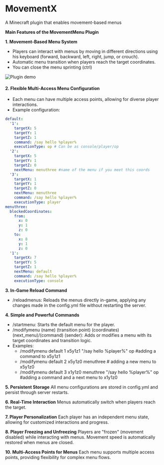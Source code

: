 # MovementX
A Minecraft plugin that enables movement-based menus

 **Main Features of the MovementMenu Plugin**

**1. Movement-Based Menu System**  
- Players can interact with menus by moving in different directions using his keyboard (forward, backward, left, right, jump, or crouch).  
- Automatic menu transition when players reach the target coordinates.  
- You can close the menu sprinting (ctrl)

![Plugin demo](./plugindemo.gif)

#### **2. Flexible Multi-Access Menu Configuration**  
- Each menu can have multiple access points, allowing for diverse player interactions.  
- Example configuration:  
```yaml
default:
  '1':
    targetX: 5
    targetY: 1
    targetZ: 1
    command: /say hello %player%
    executionType: op # Can be as console/player/op
  '2':
    targetX: 5
    targetY: 1
    targetZ: 0
    nextMenu: menuthree #name of the menu if you meet this coords
  '3':
    targetX: 1
    targetY: 1
    targetZ: 0
    nextMenu: menuthree
    command: /say hello %player%
    executionType: player
menuthree:
  blockedCoordinates:
    from:
      x: 0
      y: 1
      z: 0
    to:
      x: 8
      y: 1
      z: 0
  '1':
    targetX: 7
    targetY: 5
    targetZ: 1
    nextMenu: default
    command: /say hello %player%
    executionType: console
```
**3. In-Game Reload Command**
- /reloadmenus: Reloads the menus directly in-game, applying any changes made in the config.yml file without restarting the server.

**4. Simple and Powerful Commands**
- /startmenu: Starts the default menu for the player.
- /modifymenu (name) (transition point) (coordinates) (next_menu)/(command) (sender): Adds or modifies a menu with its target coordinates and transition logic.
- Examples:
  - /modifymenu default 1 x5y1z1 "/say hello %player%" op #adding a command to x5y1z1
  - /modifymenu default 2 x5y1z0 menuthree # adding a new menu to x5y1z0
  - /modifymenu default 3 x1y1z0 menuthree "/say hello %player%" op #adding a command and a next menu to x1y1z0

**5. Persistent Storage**
All menu configurations are stored in config.yml and persist through server restarts.

**6. Real-Time Interaction**
Menus automatically switch when players reach the target.

**7. Player Personalization**
Each player has an independent menu state, allowing for customized interactions and progress.

**8. Player Freezing and Unfreezing**
Players are "frozen" (movement disabled) while interacting with menus.
Movement speed is automatically restored when menus are closed.

**10. Multi-Access Points for Menus**
Each menu supports multiple access points, providing flexibility for complex menu flows.
